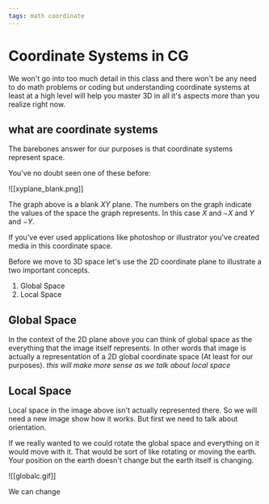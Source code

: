 ```yaml
---
tags: math coordinate
---
```


# Coordinate Systems in CG

We won't go into too much detail in this class and there won't be any need to do math problems or coding but understanding coordinate systems at least at a high level will help you master 3D in all it's aspects more than you realize right now.

## what are coordinate systems

The barebones answer for our purposes is that coordinate systems represent space.

You've no doubt seen one of these before:

![[xyplane_blank.png]]

The graph above is a blank $XY$ plane. The numbers on the graph indicate the values of the space the graph represents. In this case $X$ and $-X$ and $Y$ and $-Y$.

If you've ever used applications like photoshop or illustrator you've created media in this coordinate space.

Before we move to 3D space let's use the 2D coordinate plane to illustrate a two important concepts.

1. Global Space
2. Local Space

## Global Space

In the context of the 2D plane above you can think of global space as the everything that the image itself represents. In other words that image is actually a representation of a 2D global coordinate space (At least for our purposes).
*this will make more sense as we talk about local space*

## Local Space

Local space in the image above isn't actually represented there. So we will need a new image show how it works. But first we need to talk about orientation.

If we really wanted to we could rotate the global space and everything on it would move with it. That would be sort of like rotating or moving the earth. Your position on the earth doesn't change but the earth itself is changing.

![[globalc.gif]]

We can change 